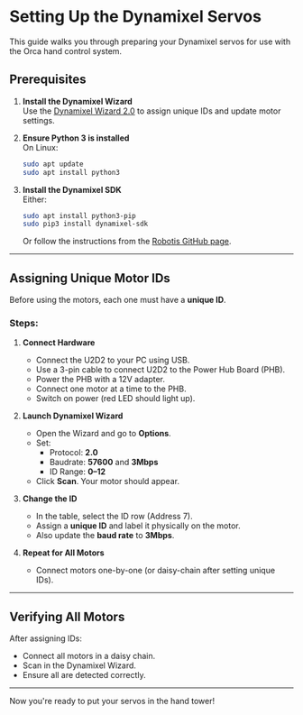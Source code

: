 # Setting Up the Dynamixel Servos

This guide walks you through preparing your Dynamixel servos for use with the Orca hand control system.

## Prerequisites

1. **Install the Dynamixel Wizard**  
   Use the [Dynamixel Wizard 2.0](https://emanual.robotis.com/docs/en/software/dynamixel/dynamixel_wizard2/) to assign unique IDs and update motor settings.

2. **Ensure Python 3 is installed**  
   On Linux:
   ```sh
   sudo apt update
   sudo apt install python3
   ```

3. **Install the Dynamixel SDK**  
   Either:
   ```sh
   sudo apt install python3-pip
   sudo pip3 install dynamixel-sdk
   ```
   Or follow the instructions from the [Robotis GitHub page](https://github.com/ROBOTIS-GIT/DynamixelSDK/tree/master/python).

---

## Assigning Unique Motor IDs

Before using the motors, each one must have a **unique ID**.

### Steps:

1. **Connect Hardware**
   - Connect the U2D2 to your PC using USB.
   - Use a 3-pin cable to connect U2D2 to the Power Hub Board (PHB).
   - Power the PHB with a 12V adapter.
   - Connect one motor at a time to the PHB.
   - Switch on power (red LED should light up).

2. **Launch Dynamixel Wizard**
   - Open the Wizard and go to **Options**.
   - Set:
     - Protocol: **2.0**
     - Baudrate: **57600** and **3Mbps**
     - ID Range: **0–12**
   - Click **Scan**. Your motor should appear.

3. **Change the ID**
   - In the table, select the ID row (Address 7).
   - Assign a **unique ID** and label it physically on the motor.
   - Also update the **baud rate** to **3Mbps**.

4. **Repeat for All Motors**
   - Connect motors one-by-one (or daisy-chain after setting unique IDs).

---

## Verifying All Motors

After assigning IDs:

- Connect all motors in a daisy chain.
- Scan in the Dynamixel Wizard.
- Ensure all are detected correctly.

---

Now you're ready to put your servos in the hand tower!